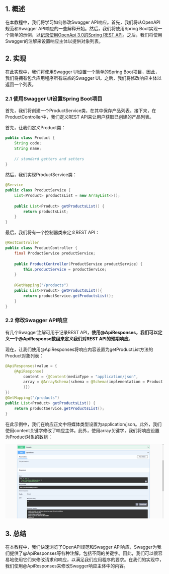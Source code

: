 ## 1. 概述

在本教程中，我们将学习如何修改Swagger API响应。首先，我们将从OpenAPI规范和Swagger API响应的一些解释开始。然后，我们将使用Spring Boot实现一个简单的示例，以[记录使用OpenApi 3.0的Spring REST API](https://www.baeldung.com/spring-rest-openapi-documentation)。之后，我们将使用Swagger的注解来设置响应主体以提供对象列表。

## 2. 实现

在此实现中，我们将使用Swagger UI设置一个简单的Spring Boot项目，因此，我们将拥有包含应用程序所有端点的Swagger UI。之后，我们将修改响应主体以返回一个列表。

### 2.1 使用Swagger UI设置Spring Boot项目

首先，我们将创建一个ProductService类，在其中保存产品列表。接下来，在ProductController中，我们定义REST API来让用户获取已创建的产品列表。

首先，让我们定义Product类：

```java
public class Product {
    String code;
    String name;

    // standard getters and setters
}
```

然后，我们实现ProductService类：

```java
@Service
public class ProductService {
    List<Product> productsList = new ArrayList<>();

    public List<Product> getProductsList() {
        return productsList;
    }
}
```

最后，我们将有一个控制器类来定义REST API：

```java
@RestController
public class ProductController {
    final ProductService productService;

    public ProductController(ProductService productService) {
        this.productService = productService;
    }

    @GetMapping("/products")
    public List<Product> getProductsList(){
        return productService.getProductsList();
    }
}
```

### 2.2 修改Swagger API响应

有几个Swagger注解可用于记录REST API，**使用@ApiResponses，我们可以定义一个@ApiResponse数组来定义我们对REST API的预期响应**。

现在，让我们使用@ApiResponses将响应内容设置为getProductList方法的Product对象列表：

```java
@ApiResponses(value = {
	@ApiResponse(
		content = {@Content(mediaType = "application/json", 
		array = @ArraySchema(schema = @Schema(implementation = Product.class))
		)})
})
@GetMapping("/products")
public List<Product> getProductsList() {
	return productService.getProductsList();
}
```

在此示例中，我们在响应正文中将媒体类型设置为application/json。此外，我们使用content关键字修改了响应主体。此外，使用array关键字，我们将响应设置为Product对象的数组：

<img src="../assets/img_13.png">

## 3. 总结

在本教程中，我们快速浏览了OpenAPI规范和Swagger API响应，Swagger为我们提供了@ApiResponses等各种注解，包括不同的关键字。因此，我们可以很容易地使用它们来修改请求和响应，以满足我们应用程序的要求。在我们的实现中，我们使用@ApiResponses来修改Swagger响应主体中的内容。